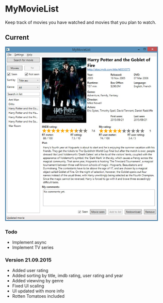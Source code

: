 # MyMovieList

Keep track of movies you have watched and movies that you plan to watch.

## Current 

![Screenshot](/Screenshots/screenshot21092015.jpg)


### Todo
 - Implement async
 - Implement TV series


### Version 21.09.2015
 - Added user rating
 - Added sorting by title, imdb rating, user rating and year
 - Added viewving by genre
 - Fixed UI scaling
 - UI updated with more info
 - Rotten Tomatoes included



